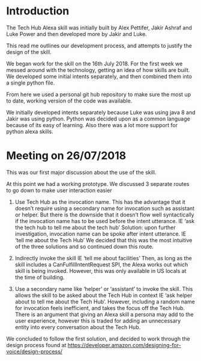 # Introduction

The Tech Hub Alexa skill was initially built by Alex Pettifer, Jakir Ashraf and Luke Power and then developed more by Jakir and Luke. 

This read me outlines our development process, and attempts to justify the design of the skill. 

We began work for the skill on the 16th July 2018. 
For the first week we messed around with the technology, getting an idea of how skills are built. We developed some initial intents separately, and then combined them into a single python file. 

From here we used a personal git hub repository to make sure the most up to date, working version of the code was available.

We initially developed intents separately because Luke was using java 8 and Jakir was using python. Python was decided upon as a common language because of its easy of learning. Also there was a lot more support for python alexa skills.


# Meeting on 26/07/2018

This was our first major discussion about the use of the skill.

At this point we had  a working prototype. We discussed 3 separate routes to go down to make user interaction easier


1)	Use Tech Hub as the invocation name. This has the advantage that it doesn’t require using a secondary name for invocation such as assistant or helper. But there is the downside that it doesn’t flow well syntactically if the invocation name has to be used before the intent utterance. IE ‘ask the tech hub to tell me about the tech hub’
Solution: upon further investigation, invocation name can be spoke after intent utterance. IE ‘tell me about the Tech Hub’
We decided that this was the most intuitive of the three solutions and so continued down this route.


2)	Indirectly invoke the skill IE ‘tell me about facilities’ Then, as long as the skill includes a CanFulfillIntentRequest SPI, the Alexa works out which skill is being invoked. However, this was only available in US locals at the time of building.  


3)	Use a secondary name like ‘helper’ or ‘assistant’ to invoke the skill. This allows the skill to be asked about the Tech Hub in context IE ‘ask helper about to tell me about the Tech Hub’. However, including a random name for invocation feels inefficient, and takes the focus off the Tech Hub. There is an argument that giving an Alexa skill a persona may add to the user experience, however this is traded for adding an unnecessary entity into every conversation about the Tech Hub.

We concluded to follow the first solution, and decided to work through the design process found at https://developer.amazon.com/designing-for-voice/design-process/

